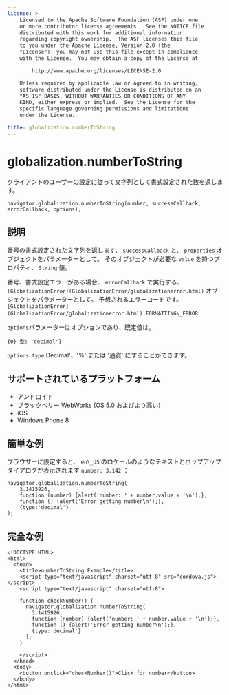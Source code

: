 ```yaml
---
license: >
    Licensed to the Apache Software Foundation (ASF) under one
    or more contributor license agreements.  See the NOTICE file
    distributed with this work for additional information
    regarding copyright ownership.  The ASF licenses this file
    to you under the Apache License, Version 2.0 (the
    "License"); you may not use this file except in compliance
    with the License.  You may obtain a copy of the License at

        http://www.apache.org/licenses/LICENSE-2.0

    Unless required by applicable law or agreed to in writing,
    software distributed under the License is distributed on an
    "AS IS" BASIS, WITHOUT WARRANTIES OR CONDITIONS OF ANY
    KIND, either express or implied.  See the License for the
    specific language governing permissions and limitations
    under the License.

title: globalization.numberToString
---
```


# globalization.numberToString

クライアントのユーザーの設定に従って文字列として書式設定された数を返します。

    navigator.globalization.numberToString(number, successCallback, errorCallback, options);
    

## 説明

番号の書式設定された文字列を返します、 `successCallback` と、 `properties` オブジェクトをパラメーターとして。 そのオブジェクトが必要な `value` を持つプロパティ、 `String` 値。

番号、書式設定エラーがある場合、 `errorCallback` で実行する、 `[GlobalizationError](GlobalizationError/globalizationerror.html)` オブジェクトをパラメーターとして。 予想されるエラーコードです。`[GlobalizationError](GlobalizationError/globalizationerror.html).FORMATTING\_ERROR`.

`options`パラメーターはオプションであり、既定値は。

    {0} 型: 'decimal'}
    

`options.type`'Decimal'、'%' または '通貨' にすることができます。

## サポートされているプラットフォーム

*   アンドロイド
*   ブラックベリー WebWorks (OS 5.0 およびより高い)
*   iOS
*   Windows Phone 8

## 簡単な例

ブラウザーに設定すると、 `en\_US` のロケールのようなテキストとポップアップ ダイアログが表示されます `number: 3.142` ：

    navigator.globalization.numberToString(
        3.1415926,
        function (number) {alert('number: ' + number.value + '\n');},
        function () {alert('Error getting number\n');},
        {type:'decimal'}
    );
    

## 完全な例

    <!DOCTYPE HTML>
    <html>
      <head>
        <title>numberToString Example</title>
        <script type="text/javascript" charset="utf-8" src="cordova.js"></script>
        <script type="text/javascript" charset="utf-8">
    
        function checkNumber() {
          navigator.globalization.numberToString(
            3.1415926,
            function (number) {alert('number: ' + number.value + '\n');},
            function () {alert('Error getting number\n');},
            {type:'decimal'}
          );
        }
    
        </script>
      </head>
      <body>
        <button onclick="checkNumber()">Click for number</button>
      </body>
    </html>